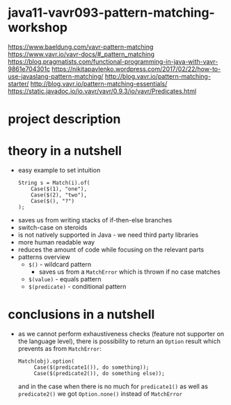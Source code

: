 # java11-vavr093-pattern-matching-workshop

https://www.baeldung.com/vavr-pattern-matching
https://www.vavr.io/vavr-docs/#_pattern_matching
https://blog.pragmatists.com/functional-programming-in-java-with-vavr-9861e704301c
https://nikitapavlenko.wordpress.com/2017/02/22/how-to-use-javaslang-pattern-matching/
http://blog.vavr.io/pattern-matching-starter/
http://blog.vavr.io/pattern-matching-essentials/
https://static.javadoc.io/io.vavr/vavr/0.9.3/io/vavr/Predicates.html

# project description

# theory in a nutshell
* easy example to set intuition
    ```
    String s = Match(i).of(
        Case($(1), "one"),
        Case($(2), "two"),
        Case($(), "?")
    );
    ```
* saves us from writing stacks of if-then-else branches
* switch-case on steroids
* is not natively supported in Java - we need third party libraries
* more human readable way
* reduces the amount of code while focusing on the relevant parts
* patterns overview
    * `$()` - wildcard pattern
        * saves us from a `MatchError` which is thrown if no case matches
    * `$(value)` - equals pattern
    * `$(predicate)` - conditional pattern
    
# conclusions in a nutshell
* as we cannot perform exhaustiveness checks (feature not supporter on the language level), 
there is possibility to return an `Option` result which prevents as from `MatchError`:
    ```
    Match(obj).option(
         Case($(predicate1()), do something));
         Case($(predicate2()), do something else));
    ```
    and in the case when there is no much for `predicate1()` as well as `predicate2()`
    we got `Option.none()` instead of `MatchError`